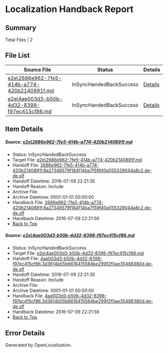 # <a name='report-top'></a> Localization Handback Report

## Summary
 Total Files | 2

## File List
 Source File | Status | Details 
 ----------- | ------ | ------- 
 [e2e\2686e962-7fe5-414b-a774-420b2140891f.md](https://github.com/OpenLocalizationTestOrg/oltest/blob/be338076e3251d344a98fe7e7737facecb6abe3f/e2e/2686e962-7fe5-414b-a774-420b2140891f.md) | InSyncHandedBackSuccess | [Details](#e7a6f959d1a81a47b5a66187818c5ee0c9d6b8162)
 [e2e\4ae003d3-b50b-4d32-8398-f97ec415cf86.md](https://github.com/OpenLocalizationTestOrg/oltest/blob/be338076e3251d344a98fe7e7737facecb6abe3f/e2e/4ae003d3-b50b-4d32-8398-f97ec415cf86.md) | InSyncHandedBackSuccess | [Details](#77d0393b6baf52bc45f953068788dd62396d28623)

## Item Details
##### <a name='e7a6f959d1a81a47b5a66187818c5ee0c9d6b8162'></a> Source: [e2e\2686e962-7fe5-414b-a774-420b2140891f.md](https://github.com/OpenLocalizationTestOrg/oltest/blob/be338076e3251d344a98fe7e7737facecb6abe3f/e2e/2686e962-7fe5-414b-a774-420b2140891f.md)
* Status: InSyncHandedBackSuccess
* Target File: [e2e\2686e962-7fe5-414b-a774-420b2140891f.md](https://github.com/OpenLocalizationTestOrg/oltest-dede-fly/blob/d6fc4ec1e160472c4506f495188043ba11f7c86e/e2e/2686e962-7fe5-414b-a774-420b2140891f.md)
* Handoff File: [2686e962-7fe5-414b-a774-420b2140891f.8a27348579f184f14ba7f59f40a555329044a8c2.de-de.xlf](https://github.com/OpenLocalizationTestOrg/olhandoff-e2e/blob/5d267d967ba770754b93f587ae1d20b4a1970e3c/ol-handoff/OpenLocalizationTestOrg/oltest-dede-fly/ci/2686e962-7fe5-414b-a774-420b2140891f.8a27348579f184f14ba7f59f40a555329044a8c2.de-de.xlf)
* Handoff Datetime: 2016-07-09 22:21:35
* Handoff Reason: Include
* Archive File: 
* Archive Datetime: 0001-01-01 00:00:00
* Handback File: [2686e962-7fe5-414b-a774-420b2140891f.8a27348579f184f14ba7f59f40a555329044a8c2.de-de.xlf](https://github.com/OpenLocalizationTestOrg/olhandback-e2e/blob/4694a2fd2c387e1c55c1fb2742358b64b7813975/ol-handback/OpenLocalizationTestOrg/oltest-dede-fly/ci/2686e962-7fe5-414b-a774-420b2140891f.8a27348579f184f14ba7f59f40a555329044a8c2.de-de.xlf)
* Handback Datetime: 2016-07-09 22:21:56
* [Back to Top](#report-top)

##### <a name='77d0393b6baf52bc45f953068788dd62396d28623'></a> Source: [e2e\4ae003d3-b50b-4d32-8398-f97ec415cf86.md](https://github.com/OpenLocalizationTestOrg/oltest/blob/be338076e3251d344a98fe7e7737facecb6abe3f/e2e/4ae003d3-b50b-4d32-8398-f97ec415cf86.md)
* Status: InSyncHandedBackSuccess
* Target File: [e2e\4ae003d3-b50b-4d32-8398-f97ec415cf86.md](https://github.com/OpenLocalizationTestOrg/oltest-dede-fly/blob/d6fc4ec1e160472c4506f495188043ba11f7c86e/e2e/4ae003d3-b50b-4d32-8398-f97ec415cf86.md)
* Handoff File: [4ae003d3-b50b-4d32-8398-f97ec415cf86.3d3614b55b6616415584be299f2f0ae35488380d.de-de.xlf](https://github.com/OpenLocalizationTestOrg/olhandoff-e2e/blob/5d267d967ba770754b93f587ae1d20b4a1970e3c/ol-handoff/OpenLocalizationTestOrg/oltest-dede-fly/ci/4ae003d3-b50b-4d32-8398-f97ec415cf86.3d3614b55b6616415584be299f2f0ae35488380d.de-de.xlf)
* Handoff Datetime: 2016-07-09 22:21:35
* Handoff Reason: Include
* Archive File: 
* Archive Datetime: 0001-01-01 00:00:00
* Handback File: [4ae003d3-b50b-4d32-8398-f97ec415cf86.3d3614b55b6616415584be299f2f0ae35488380d.de-de.xlf](https://github.com/OpenLocalizationTestOrg/olhandback-e2e/blob/4694a2fd2c387e1c55c1fb2742358b64b7813975/ol-handback/OpenLocalizationTestOrg/oltest-dede-fly/ci/4ae003d3-b50b-4d32-8398-f97ec415cf86.3d3614b55b6616415584be299f2f0ae35488380d.de-de.xlf)
* Handback Datetime: 2016-07-09 22:21:56
* [Back to Top](#report-top)


## Error Details

Generated by OpenLocalization.

